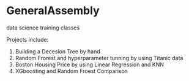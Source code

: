 # GeneralAssembly
data science training classes 

Projects include:
 1. Building a Decesion Tree by hand
 2. Random Frorest and hyperparameter tunning by using Titanic data
 3. Boston Housing Price by using Linear Regression and KNN 
 4. XGboosting and Random Froest Comparison 
